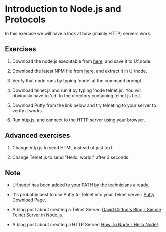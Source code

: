 # Introduction to Node.js and Protocols
In this exercise we will have a look at how (mainly HTTP) servers work.

## Exercises
1. Download the node.js executable from [here](https://nodejs.org/download/release/v4.0.0/win-x64/), and save it to U:\node\.

1. Download the latest NPM file from [here](http://nodejs.org/dist/npm/), and extract it in U:\node\.

1. Verify that node runs by typing 'node' at the command prompt.

1. Download telnet.js and run it by typing 'node telnet.js'. You will obviously have to 'cd' to the directory containing telnet.js first.

1. Download Putty from the link below and try telneting to your server to verify it works.

1. Run http.js, and connect to the HTTP server using your browser.

## Advanced exercises

1. Change http.js to send HTML instead of just text.

1. Change Telnet.js to send "Hello, world!" after 3 seconds.

## Note

- U:\node\ has been added to your PATH by the technicians already.

- It's probably best to use Putty to Telnet into your Telnet server: [Putty Download Page](http://www.chiark.greenend.org.uk/~sgtatham/putty/download.html).

- A blog post about creating a Telnet Server: [David Clifton's Blog - Simple Telnet Server in Node.js](http://www.davidmclifton.com/2011/07/22/simple-telnet-server-in-node-js/).

- A blog post about creating a HTTP Server: [How To Node - Hello Node!](http://howtonode.org/hello-node).
